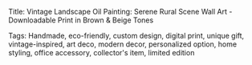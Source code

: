  Title: Vintage Landscape Oil Painting: Serene Rural Scene Wall Art - Downloadable Print in Brown & Beige Tones

Tags: Handmade, eco-friendly, custom design, digital print, unique gift, vintage-inspired, art deco, modern decor, personalized option, home styling, office accessory, collector's item, limited edition